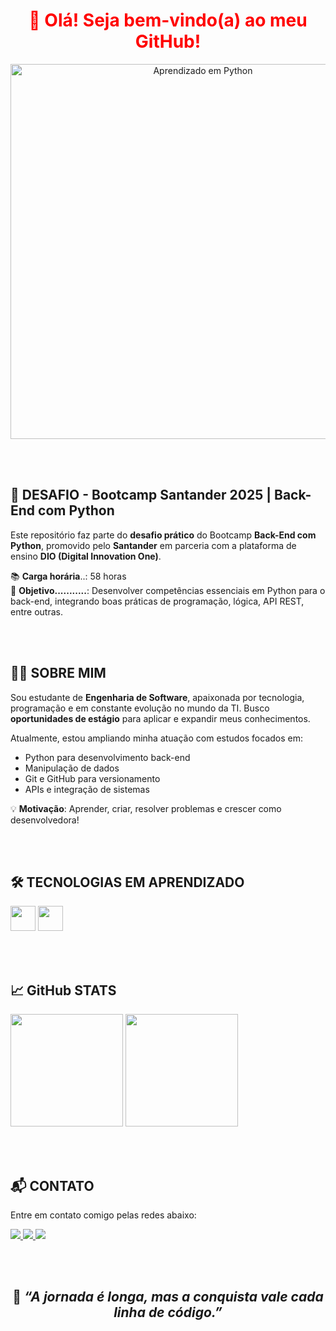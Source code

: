 <h1 align="center" style="color:red;">👋 Olá! Seja bem-vindo(a) ao meu GitHub!</h1>

<p align="center">
  <img src="https://miro.medium.com/v2/resize:fit:1200/1*nKrYfLdYMwuNTnevWUEJFA.jpeg" alt="Aprendizado em Python" width="600"/>
</p>

<br><br>
## 🚀 DESAFIO - Bootcamp Santander 2025 | Back-End com Python

Este repositório faz parte do **desafio prático** do Bootcamp **Back-End com Python**, promovido pelo **Santander** em parceria com a plataforma de ensino **DIO (Digital Innovation One)**.

📚 **Carga horária**..: 58 horas  
🎯 **Objetivo...........**: Desenvolver competências essenciais em Python para o back-end, integrando boas práticas de programação, lógica, API REST, entre outras.

<br><br>
## 👩‍💻 SOBRE MIM

Sou estudante de **Engenharia de Software**, apaixonada por tecnologia, programação e em constante evolução no mundo da TI. Busco **oportunidades de estágio** para aplicar e expandir meus conhecimentos.

Atualmente, estou ampliando minha atuação com estudos focados em:

- Python para desenvolvimento back-end  
- Manipulação de dados
- Git e GitHub para versionamento  
- APIs e integração de sistemas

💡 **Motivação**: Aprender, criar, resolver problemas e crescer como desenvolvedora!

<br><br>
## 🛠️ TECNOLOGIAS EM APRENDIZADO

<div style="display: inline_block">
  <img loading="lazy" src="https://cdn.jsdelivr.net/gh/devicons/devicon/icons/python/python-original.svg" width="40" height="40"/>
  <img loading="lazy" src="https://cdn.jsdelivr.net/gh/devicons/devicon/icons/git/git-original.svg" width="40" height="40"/>
</div>

<br><br>
## 📈 GitHub STATS

<div>
  <img loading="lazy" height="180em" src="https://github-readme-stats.vercel.app/api/top-langs/?username=marianafernandes2204&layout=compact&langs_count=7&theme=dracula"/>
  <img loading="lazy" height="180em" src="https://github-readme-stats.vercel.app/api?username=marianafernandes2204&show_icons=true&theme=dracula&include_all_commits=true&count_private=true"/>
</div>


<br><br>
## 📬 CONTATO

Entre em contato comigo pelas redes abaixo:

<div>
  <a href="https://instagram.com/mari.ana_fernandes" target="_blank">
    <img loading="lazy" src="https://img.shields.io/badge/-Instagram-%23E4405F?style=for-the-badge&logo=instagram&logoColor=white" target="_blank">
  </a>
  <a href="https://www.linkedin.com/in/mariana-fernandes-5b987a339" target="_blank">
    <img loading="lazy" src="https://img.shields.io/badge/-LinkedIn-%230077B5?style=for-the-badge&logo=linkedin&logoColor=white" target="_blank">
  </a>   
  <a href="mailto:neves.marianacordeiro@gmail.com">
    <img loading="lazy" src="https://img.shields.io/badge/Gmail-D14836?style=for-the-badge&logo=gmail&logoColor=white" target="_blank">
  </a>
</div>

<br><br>

<h2 align="center">💬 <em><strong>“A jornada é longa, mas a conquista vale cada linha de código.”</strong></em></h2>


